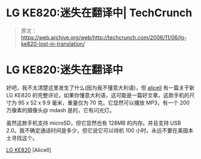 # LG KE820:迷失在翻译中| TechCrunch

> 原文：<https://web.archive.org/web/http://techcrunch.com/2006/11/06/lg-ke820-lost-in-translation/>

# LG KE820:迷失在翻译中

好吧，我不太清楚这里发生了什么(因为我不懂意大利语)，但 [alicell](https://web.archive.org/web/20130627215127/http://www.alicell.com/) 有一篇关于新 LG KE820 的完整评论，如果你懂意大利语，这可能是一篇好文章。这款手机的尺寸为 95 x 52 x 9.9 毫米，重量仅为 70 克。它显然可以播放 MP3，有一个 200 万像素的摄像头@ mdash 是的，它有闪光灯。

虽然这款手机支持 microSD，但它显然也有 128MB 的内存。并且支持 USB 2.0。我不确定通话时间是多少，但它说它可以待机 100 小时。永远不要在美国本土寻找这个。

[LG KE820](https://web.archive.org/web/20130627215127/http://www.alicell.com/public/modules/wfsection/article.php?articleid=102&page=0) [Alicell]